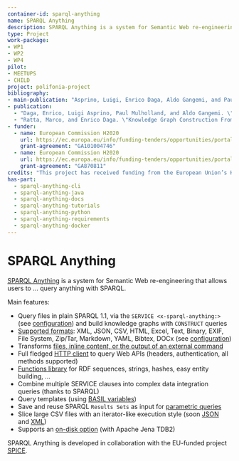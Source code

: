 ```yaml
---
container-id: sparql-anything
name: SPARQL Anything
description: SPARQL Anything is a system for Semantic Web re-engineering that allows to query non-RDF files as-if they are in RDF.
type: Project
work-package: 
- WP1
- WP2
- WP4
pilot:
- MEETUPS
- CHILD
project: polifonia-project
bibliography:
- main-publication: "Asprino, Luigi, Enrico Daga, Aldo Gangemi, and Paul Mulholland. \"Knowledge Graph Construction with a façade: a unified method to access heterogeneous data sources on the Web.\" ACM Transactions on Internet Technology 23, no. 1 (2023): 1-31. https://dl.acm.org/doi/pdf/10.1145/3555312"
- publication: 
  - "Daga, Enrico, Luigi Asprino, Paul Mulholland, and Aldo Gangemi. \"Facade-X: an opinionated approach to SPARQL anything.\" Studies on the Semantic Web 53 (2021): 58-73."
  - "Ratta, Marco, and Enrico Daga. \"Knowledge Graph Construction From MusicXML\": An Empirical Investigation With SPARQL Anything. http://oro.open.ac.uk/85326/1/Music_Knowledge_Graphs_Paper%20%281%29.pdf"
- funder:
  - name: European Commission H2020
    url: https://ec.europa.eu/info/funding-tenders/opportunities/portal/screen/programmes/h2020
    grant-agreement: "GA101004746"
  - name: European Commission H2020
    url: https://ec.europa.eu/info/funding-tenders/opportunities/portal/screen/programmes/h2020
    grant-agreement: "GA870811"
credits: "This project has received funding from the European Union’s Horizon 2020 research and innovation programme under grant agreements GA101004746 (Polifonia) and GA870811 (SPICE)."
has-part:
  - sparql-anything-cli
  - sparql-anything-java
  - sparql-anything-docs
  - sparql-anything-tutorials
  - sparql-anything-python
  - sparql-anything-requirements
  - sparql-anything-docker
---
```


# SPARQL Anything

[SPARQL Anything](http://sparql-anything.eu) is a system for Semantic Web re-engineering that allows users to ... query anything with SPARQL.

Main features:
- Query files in plain SPARQL 1.1, via the `SERVICE <x-sparql-anything:>` (see [configuration](https://sparql-anything.readthedocs.io/en/latest/#configuration)) and build knowledge graphs with `CONSTRUCT` queries
- [Supported formats](https://sparql-anything.readthedocs.io/en/latest/#supported-formats): XML, JSON, CSV, HTML, Excel, Text, Binary, EXIF, File System, Zip/Tar, Markdown, YAML, Bibtex, DOCx (see [configuration](#format-specific-options))
- Transforms [files, inline content, or the output of an external command](https://sparql-anything.readthedocs.io/en/latest/#general-purpose-options)
- Full fledged [HTTP client](#http-options) to query Web APIs (headers, authentication, all methods supported)
- [Functions library](https://sparql-anything.readthedocs.io/en/latest/#functions-and-magic-properties) for RDF sequences, strings, hashes, easy entity building, ...
- Combine multiple SERVICE clauses into complex data integration queries (thanks to SPARQL)
- Query templates (using [BASIL variables](https://sparql-anything.readthedocs.io/en/latest/#query-templates-and-variable-bindings))
- Save and reuse SPARQL `Results Sets` as input for [parametric queries](https://sparql-anything.readthedocs.io/en/latest/#query-templates-and-variable-bindings)
- Slice large CSV files with an iterator-like execution style (soon [JSON](https://github.com/SPARQL-Anything/sparql.anything/issues/202) and [XML](https://github.com/SPARQL-Anything/sparql.anything/issues/203))
- Supports an [on-disk option](https://sparql-anything.readthedocs.io/en/latest/#general-purpose-options) (with Apache Jena TDB2)

SPARQL Anything is developed in collaboration with the EU-funded project [SPICE](http://spice-h2020.eu).